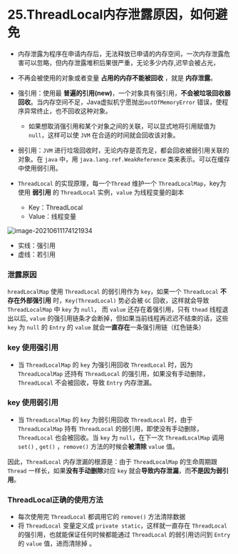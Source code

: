 # 25.ThreadLocal内存泄露原因，如何避免

- 内存泄露为程序在申请内存后，无法释放已申请的内存空间，一次内存泄露危害可以忽略，但内存泄露堆积后果很严重，无论多少内存,迟早会被占光，
- 不再会被使用的对象或者变量 **占用的内存不能被回收** ，就是 **内存泄露**。



- 强引用：使用最 **普遍的引用(new)**，一个对象具有强引用，**不会被垃圾回收器回收**。当内存空间不足，Java虚拟机宁愿抛出`outOfMemoryError` 错误，使程序异常终止，也不回收这种对象。
  - 如果想取消强引用和某个对象之间的关联，可以显式地将引用赋值为 `null`，这样可以使 `JVM` 在合适的时间就会回收该对象。
- 弱引用：`JVM` 进行垃圾回收时，无论内存是否充足，都会回收被弱引用关联的对象。在 `java` 中，用 `java.lang.ref.WeakReference` 类来表示。可以在缓存中使用弱引用。



- `ThreadLocal` 的实现原理，每一个`Thread` 维护一个 `ThreadLocalMap`，key为使用 **弱引用** 的 `ThreadLocal` 实例，`value` 为线程变量的副本
  - Key：ThreadLocal
  - Value：线程变量

![image-20210611174121934](https://raw.githubusercontent.com/TWDH/Leetcode-From-Zero/pictures/img/image-20210611174121934.png)

* 实线：强引用
* 虚线：若引用

### 泄露原因

`hreadLocalMap` 使用 `ThreadLocal` 的弱引用作为 `key`，如果一个 `ThreadLocal` **不存在外部强引用** 时，`Key(ThreadLocal)` 势必会被 `GC` 回收，这样就会导致 `ThreadLocalMap` 中 `key` 为 `null`， 而 `value` 还存在着强引用，只有 `thead` 线程退出以后, `value` 的强引用链条才会断掉，但如果当前线程再迟迟不结束的话，这些 `key` 为 `null` 的 `Entry` 的 `value` 就会**一直存在**一条强引用链（红色链条）

### key 使用强引用

- 当 `ThreadLocalMap` 的 `key` 为强引用回收 `ThreadLocal` 时，因为 `ThreadLocalMap` 还持有 `ThreadLocal` 的强引用，如果没有手动删除，`ThreadLocal` 不会被回收，导致 `Entry` 内存泄漏。 



### key 使用弱引用

- 当 `ThreadLocalMap` 的 `key` 为弱引用回收 `ThreadLocal` 时，由于 `ThreadLocalMap` 持有 `ThreadLocal` 的弱引用，即使没有手动删除，`ThreadLocal` 也会被回收。当 `key` 为 `null`，在下一次 `ThreadLocalMap` 调用 `set()` , `get()` ，`remove()` 方法的时候会**被清除** `value` 值。



因此，`ThreadLocal` 内存泄漏的根源是：由于 `ThreadLocalMap` 的生命周期跟 `Thread` 一样长，如果**没有手动删除**对应 `key` 就会**导致内存泄漏**，而**不是因为弱引用**。



### ThreadLocal正确的使用方法

- 每次使用完 `ThreadLocal` 都调用它的 `remove()` 方法清除数据
- 将 `ThreadLocal` 变量定义成 `private static`，这样就一直存在 `ThreadLocal` 的强引用，也就能保证任何时候都能通过 `ThreadLocal` 的弱引用访问到 `Entry` 的 `value` 值，进而清除掉 。







